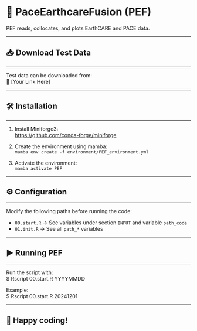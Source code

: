 # 📌 PaceEarthcareFusion (PEF)

PEF reads, collocates, and plots EarthCARE and PACE data.

---
## 📥 Download Test Data
---

Test data can be downloaded from:  
🔗 [Your Link Here]

---
## 🛠 Installation
---

1. Install Miniforge3:  
   https://github.com/conda-forge/miniforge

2. Create the environment using mamba:  
   `mamba env create -f environment/PEF_environment.yml`

3. Activate the environment:  
   `mamba activate PEF`

---
## ⚙️ Configuration
---

Modify the following paths before running the code:  
- `00.start.R` → See variables under section `INPUT` and variable `path_code`
- `01.init.R`  → See all `path_*` variables 

---
## ▶️ Running PEF
---

Run the script with:  
$ Rscript 00.start.R YYYYMMDD  

Example:  
$ Rscript 00.start.R 20241201  

---
🚀 Happy coding!
---

